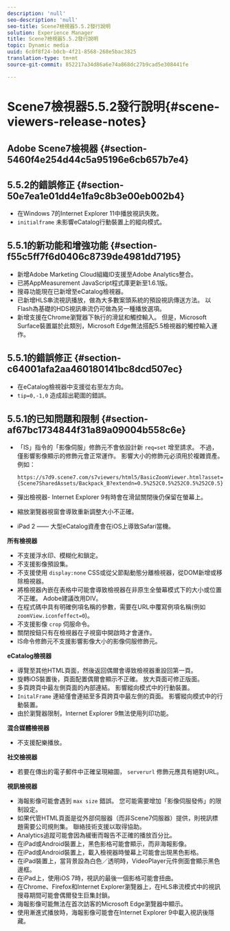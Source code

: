 ```yaml
---
description: 'null'
seo-description: 'null'
seo-title: Scene7檢視器5.5.2發行說明
solution: Experience Manager
title: Scene7檢視器5.5.2發行說明
topic: Dynamic media
uuid: 6c0f8f24-b0cb-4f21-8568-268e5bac3825
translation-type: tm+mt
source-git-commit: 852217a34d86a6e74a868dc27b9cad5e308441fe

---
```



# Scene7檢視器5.5.2發行說明{#scene-viewers-release-notes}

## Adobe Scene7檢視器 {#section-5460f4e254d44c5a95196e6cb657b7e4}

## 5.5.2的錯誤修正 {#section-50e7ea1e01dd4e1fa9c8b3e00eb002b4}

* 在Windows 7的Internet Explorer 11中播放視訊失敗。
* `initialframe` 未影響eCatalog行動裝置上的縱向模式。

## 5.5.1的新功能和增強功能 {#section-f55c5ff7f6d0406c8739de4981dd7195}

* 新增Adobe Marketing Cloud組織ID支援至Adobe Analytics整合。
* 已將AppMeasurement JavaScript程式庫更新至1.6.1版。
* 搜尋功能現在已新增至eCatalog檢視器。
* 已新增HLS串流視訊播放，做為大多數案頭系統的預設視訊傳送方法。 以Flash為基礎的HDS視訊串流仍可做為另一種播放選項。
* 新增支援在Chrome瀏覽器下執行的滑鼠和觸控輸入。 但是，Microsoft Surface裝置屬於此類別，Microsoft Edge無法搭配5.5檢視器的觸控輸入運作。

## 5.5.1的錯誤修正 {#section-c64001afa2aa460180141bc8dcd507ec}

* 在eCatalog檢視器中支援從右至左方向。
* `tip=0,-1,0` 造成超出範圍的錯誤。

## 5.5.1的已知問題和限制 {#section-af67bc1734844f31a89a09004b558c6e}

* 「IS」指令的「影像伺服」修飾元不會依設計新 `req=set` 增至請求。 不過，僅影響影像顯示的修飾元會正常運作。 影響大小的修飾元必須用於複雜資產。 例如：

   `https://s7d9.scene7.com/s7viewers/html5/BasicZoomViewer.html?asset= {Scene7SharedAssets/Backpack_B?extendn=0.5%252C0.5%252C0.5%252C0.5}`

* 彈出檢視器- Internet Explorer 9有時會在滑鼠關閉後仍保留在螢幕上。
* 縮放瀏覽器視窗會導致重新調整大小不正確。
* iPad 2 —— 大型eCatalog資產會在iOS上導致Safari當機。

**所有檢視器**

* 不支援浮水印、模糊化和鎖定。
* 不支援影像預設集。
* 不支援使用 `display:none` CSS或從父節點動態分離檢視器，從DOM新增或移除檢視器。
* 將檢視器內嵌在表格中可能會導致檢視器在非原生全螢幕模式下的大小或位置不正確。 Adobe建議改用DIV。
* 在程式碼中具有明確例項名稱的參數，需要在URL中覆寫例項名稱(例如 `zoomView.iconfeffect=0`)。
* 不支援影像 `crop` 伺服命令。
* 關閉按鈕只有在檢視器在子視窗中開啟時才會運作。
* IS命令修飾元不支援影響影像大小的影像伺服修飾元。

**eCatalog檢視器**

* 導覽至其他HTML頁面，然後返回偶爾會導致檢視器重設回第一頁。
* 旋轉iOS裝置後，頁面配置偶爾會顯示不正確。 放大頁面可修正版面。
* 多頁跨頁中最左側頁面的內部連結。 影響縱向模式中的行動裝置。
* `InitalFrame` 連結僅會連結至多頁跨頁中最左側的頁面。 影響縱向模式中的行動裝置。
* 由於瀏覽器限制，Internet Explorer 9無法使用列印功能。

**混合媒體檢視器**

* 不支援配樂播放。

**社交檢視器**

* 若要在傳出的電子郵件中正確呈現縮圖， `serverurl` 修飾元應具有絕對URL。

**視訊檢視器**

* 海報影像可能會遇到 `max size` 錯誤。 您可能需要增加「影像伺服發佈」的限制設定。
* 如果代管HTML頁面是從外部伺服器（而非Scene7伺服器）提供，則視訊標題需要公司規則集。 聯絡技術支援以取得協助。
* Analytics追蹤可能會因為緩衝而報告不正確的播放百分比。
* 在iPad或Android裝置上，黑色影格可能會顯示，而非海報影像。
* 在iPad或Android裝置上，載入檢視器時螢幕上可能會出現黑色影格。
* 在iPad裝置上，當背景設為白色／透明時，VideoPlayer元件側面會顯示黑色邊框。
* 在iPad上，使用iOS 7時，視訊的最後一個影格可能會扭曲。
* 在Chrome、Firefox和Internet Explorer瀏覽器上，在HLS串流模式中的視訊搜尋期間可能會偶爾發生巨集封鎖。
* 海報影像可能無法在首次訪客的Microsoft Edge瀏覽器中顯示。
* 使用漸進式播放時，海報影像可能會在Internet Explorer 9中載入視訊後隱藏。

